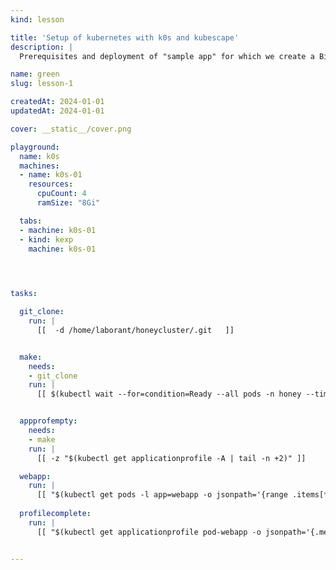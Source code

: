 ```yaml
---
kind: lesson

title: 'Setup of kubernetes with k0s and kubescape'
description: |
  Prerequisites and deployment of "sample app" for which we create a Bill of Behaviour

name: green
slug: lesson-1

createdAt: 2024-01-01
updatedAt: 2024-01-01

cover: __static__/cover.png

playground:
  name: k0s
  machines:
  - name: k0s-01
    resources:
      cpuCount: 4
      ramSize: "8Gi"

  tabs:
  - machine: k0s-01
  - kind: kexp
    machine: k0s-01
  



tasks:

  git_clone:
    run: |
      [[  -d /home/laborant/honeycluster/.git   ]]


  make:
    needs:
    - git_clone
    run: |
      [[ $(kubectl wait --for=condition=Ready --all pods -n honey --timeout=600s && echo "true" || echo "false") == "true" ]]


  appprofempty:
    needs:
    - make
    run: |
      [[ -z "$(kubectl get applicationprofile -A | tail -n +2)" ]]

  webapp:
    run: |
      [[ "$(kubectl get pods -l app=webapp -o jsonpath='{range .items[*]}{.status.conditions[?(@.type=="Ready")].status}{"\n"}{end}')" == "True"  ]]
  
  profilecomplete:
    run: |
      [[ "$(kubectl get applicationprofile pod-webapp -o jsonpath='{.metadata.annotations.kubescape\.io/status}')" == "completed" ]]


---
```


